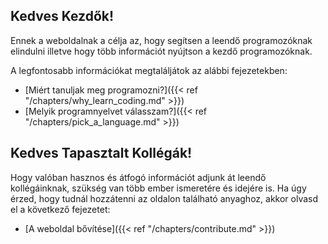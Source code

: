 Kedves Kezdők!
---

Ennek a weboldalnak a célja az, hogy segítsen a leendő programozóknak elindulni illetve hogy több információt nyújtson a kezdő programozóknak.

A legfontosabb információkat megtaláljátok az alábbi fejezetekben:


- [Miért tanuljak meg programozni?]({{< ref "/chapters/why_learn_coding.md" >}})
- [Melyik programnyelvet válasszam?]({{< ref "/chapters/pick_a_language.md" >}})


Kedves Tapasztalt Kollégák!
---

Hogy valóban hasznos és átfogó információt adjunk át leendő kollégáinknak, szükség van több ember ismeretére és idejére is. Ha úgy érzed, hogy tudnál hozzátenni az oldalon található anyaghoz, akkor olvasd el a következő fejezetet:

- [A weboldal bővítése]({{< ref "/chapters/contribute.md" >}})

